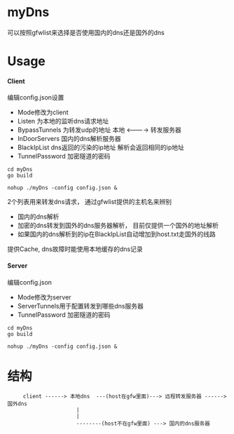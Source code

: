 # myDns

可以按照gfwlist来选择是否使用国内的dns还是国外的dns
 

# Usage


#### Client

编辑config.json设置
- Mode修改为client
- Listen 为本地的监听dns请求地址
- BypassTunnels 为转发udp的地址  本地  <----> 转发服务器
- InDoorServers 国内的dns解析服务器
- BlackIpList dns返回的污染的ip地址 解析会返回相同的ip地址
- TunnelPassword 加密隧道的密码

```
cd myDns
go build

nohup ./myDns -config config.json &
```


2个列表用来转发dns请求， 通过gfwlist提供的主机名来辨别
- 国内的dns解析
- 加密的dns转发到国外的dns服务器解析， 目前仅提供一个国外的地址解析
- 如果国内的dns解析到的ip在BlackIpList自动增加到host.txt走国外的线路

提供Cache, dns故障时能使用本地缓存的dns记录

#### Server
编辑config.json
- Mode修改为server
- ServerTunnels用于配置转发到哪些dns服务器
- TunnelPassword 加密隧道的密码

```
cd myDns
go build

nohup ./myDns -config config.json &
```

# 结构

```
     client ------> 本地dns  ---(host在gfw里面)---> 远程转发服务器 ------> 国外dns
	                  |
	                  |
	                  --------(host不在gfw里面) ---> 国内的dns服务器

```

